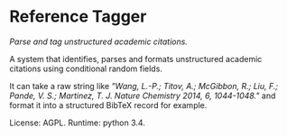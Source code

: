 Reference Tagger
================
*Parse and tag unstructured academic citations.*

A system that identifies, parses and formats unstructured academic citations
using conditional random fields.

It can take a raw string like _"Wang, L.-P.; Titov, A.; McGibbon, R.; Liu, F.;
Pande, V. S.; Martinez, T. J. Nature Chemistry 2014, 6, 1044-1048."_ and
format it into a structured BibTeX record for example.

License: AGPL. Runtime: python 3.4.
